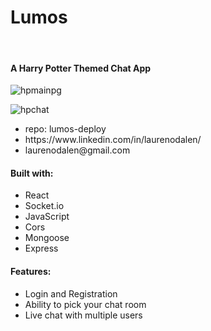 <h1>Lumos</h1>
<br>
<h4>A Harry Potter Themed Chat App</h4>

![hpmainpg](https://user-images.githubusercontent.com/97255159/170059901-90d3180d-538b-4944-9ede-dd832b122db9.png)

![hpchat](https://user-images.githubusercontent.com/97255159/170060001-96f024cf-387f-4801-9d1b-bfce1534beff.png)


<ul>
  <li>repo: lumos-deploy</li>
  <li>https://www.linkedin.com/in/laurenodalen/</li>
  <li>laurenodalen@gmail.com</li>
  </ul>
  

<h4>Built with:</h4>
<ul>
  <li>React</li>
  <li>Socket.io</li>
  <li>JavaScript</li>
  <li>Cors</li>
  <li>Mongoose</li>
  <li>Express</li>
  </ul>
  
  <h4>Features:</h4>
<ul>
  <li>Login and Registration</li>
  <li>Ability to pick your chat room</li>
  <li>Live chat with multiple users</li>
  </ul>
